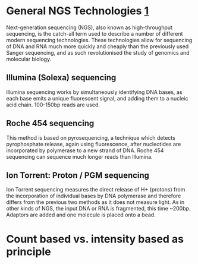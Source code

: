 # General NGS Technologies [1](https://www.ebi.ac.uk/training/online/course/ebi-next-generation-sequencing-practical-course/what-you-will-learn/what-next-generation-dna-)
Next-generation sequencing (NGS), also known as high-throughput sequencing, is the catch-all term used to describe a number of different modern sequencing technologies. These technologies allow for sequencing of DNA and RNA much more quickly and cheaply than the previously used Sanger sequencing, and as such revolutionised the study of genomics and molecular biology.
## Illumina (Solexa) sequencing
Illumina sequencing works by simultaneously identifying DNA bases, as each base emits a unique fluorescent signal, and adding them to a nucleic acid chain. 100-150bp reads are used.
## Roche 454 sequencing
This method is based on pyrosequencing, a technique which detects pyrophosphate release, again using fluorescence, after nucleotides are incorporated by polymerase to a new strand of DNA. Roche 454 sequencing can sequence much longer reads than Illumina.
## Ion Torrent: Proton / PGM sequencing
Ion Torrent sequencing measures the direct release of H+ (protons) from the incorporation of individual bases by DNA polymerase and therefore differs from the previous two methods as it does not measure light. As in other kinds of NGS, the input DNA or RNA is fragmented, this time ~200bp. Adaptors are added and one molecule is placed onto a bead.
# Count based vs. intensity based as principle
